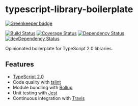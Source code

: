 # typescript-library-boilerplate

[![Greenkeeper badge](https://badges.greenkeeper.io/maxdavidson/typescript-library-boilerplate.svg)](https://greenkeeper.io/)

[![Build Status](https://travis-ci.org/maxdavidson/typescript-library-boilerplate.svg?branch=master)](https://travis-ci.org/maxdavidson/typescript-library-boilerplate)
[![Coverage Status](https://coveralls.io/repos/github/maxdavidson/typescript-library-boilerplate/badge.svg?branch=master)](https://coveralls.io/github/maxdavidson/typescript-library-boilerplate?branch=master)
[![Dependency Status](https://david-dm.org/maxdavidson/typescript-library-boilerplate/status.svg)](https://david-dm.org/maxdavidson/typescript-library-boilerplate)
[![devDependency Status](https://david-dm.org/maxdavidson/typescript-library-boilerplate/dev-status.svg)](https://david-dm.org/maxdavidson/typescript-library-boilerplate?type=dev)

Opinionated boilerplate for TypeScript 2.0 libraries.


## Features

* [TypeScript 2.0](http://www.typescriptlang.org)
* Code quality with [tslint](http://palantir.github.io/tslint/)
* Module bundling with [Rollup](http://rollupjs.org)
* Unit testing with [Jest](https://github.com/facebook/jest)
* Continuous integration with [Travis](https://travis-ci.org)
